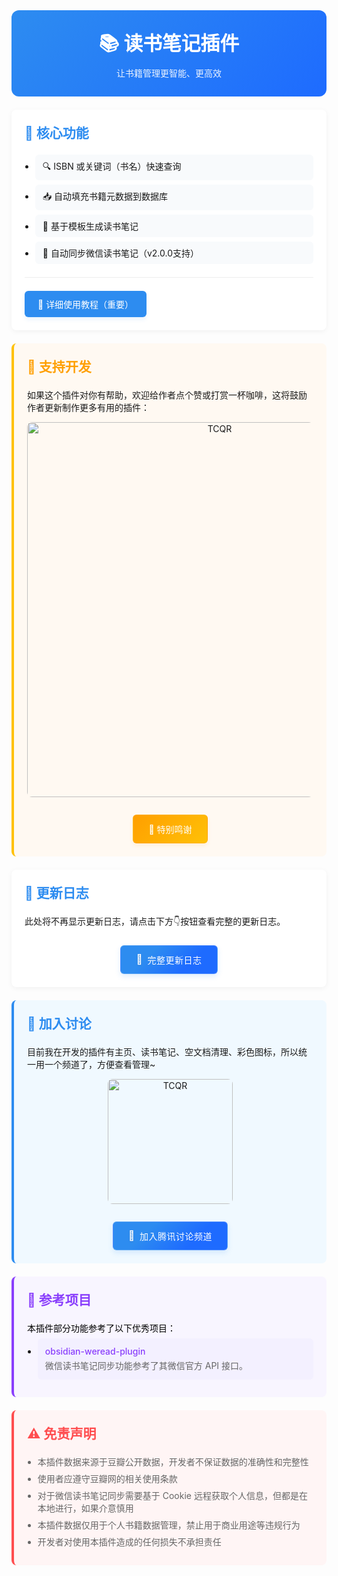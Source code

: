 <div class="sy__outline" style="max-width: 800px; margin: 0 auto;">
    <div style="text-align: center; padding: 2em; background: linear-gradient(135deg, #2d8cf0, #1e6bff); border-radius: 12px;">
        <h1 style="color: white; margin: 0; font-size: 2.2em;">📚 读书笔记插件</h1>
        <div style="color: rgba(255,255,255,0.9); margin-top: 0.5em;">让书籍管理更智能、更高效</div>
    </div>
    <div style="margin-top: 1.5em; padding: 1.5em; background: white; border-radius: 8px; box-shadow: 0 2px 8px rgba(0,0,0,0.05);">
        <h2 style="color: #2d8cf0; margin: 0 0 1em;">🚀 核心功能</h2>
        <ul style="margin: 0; padding-left: 1.2em;">
            <li style="margin: 0.5em 0; padding: 8px 12px; background: #f8fafc; border-radius: 6px;">🔍 ISBN 或关键词（书名）快速查询</li>
            <li style="margin: 0.5em 0; padding: 8px 12px; background: #f8fafc; border-radius: 6px;">📥 自动填充书籍元数据到数据库</li>
            <li style="margin: 0.5em 0; padding: 8px 12px; background: #f8fafc; border-radius: 6px;">📝 基于模板生成读书笔记</li>
            <li style="margin: 0.5em 0; padding: 8px 12px; background: #f8fafc; border-radius: 6px;">📗 自动同步微信读书笔记（v2.0.0支持）</li>
        </ul>
        <div style="margin: 1.5em 0; border-top: 1px solid #eee;"></div>
        <a href="https://ttl8ygt82u.feishu.cn/wiki/VZdjwDNxWi4j0jkdyxMcOg2VnFf?from=from_copylink" 
           style="display: inline-flex; 
                  align-items: center; 
                  padding: 10px 20px; 
                  background: #2d8cf0; 
                  color: white; 
                  border-radius: 6px; 
                  text-decoration: none;
                  transition: all 0.3s cubic-bezier(0.4, 0, 0.2, 1);
                  transform: translateY(0);
                  box-shadow: 0 4px 6px rgba(45,140,240,0.1);
                  border: 1px solid rgba(45,140,240,0.2);"
           onmouseover="this.style.transform='translateY(-2px)'; this.style.boxShadow='0 6px 12px rgba(45,140,240,0.2)'"
           onmouseout="this.style.transform='translateY(0)'; this.style.boxShadow='0 4px 6px rgba(45,140,240,0.1)'"
           onmousedown="this.style.transform='translateY(1px)'"
           onmouseup="this.style.transform='translateY(-2px)'">
            📖 详细使用教程（重要）
        </a>
    </div>
    <div style="margin: 1.5em 0; padding: 1.5em; background: #fff9f2; border-left: 4px solid #ffc107; border-radius: 8px;">
        <h2 style="color: #ff9f00; margin: 0 0 1em;">🌹 支持开发</h2>
        <p style="margin: 0.5em 0;">如果这个插件对你有帮助，欢迎给作者点个赞或打赏一杯咖啡，这将鼓励作者更新制作更多有用的插件：</p>
        <div style="margin: 1em 0; text-align: center;">
            <img src="https://glaube-ty.oss-cn-chengdu.aliyuncs.com/img/ReQR.png"
                 alt="TCQR"
                 style="width: 600px; border-radius: 8px; margin-bottom: 1em;">
        </div>
        <div style="text-align: center;">
            <a href="https://ttl8ygt82u.feishu.cn/wiki/VZdjwDNxWi4j0jkdyxMcOg2VnFf#share-AlWNdLXSPo4nonxhsUOcP7tYnnb" 
                style="display: inline-flex; 
                        align-items: center; 
                        padding: 12px 24px; 
                        background: linear-gradient(135deg, #ff9f00, #ffc107); 
                        color: white; 
                        border-radius: 6px; 
                        text-decoration: none;
                        transition: all 0.3s cubic-bezier(0.4, 0, 0.2, 1);
                        transform: translateY(0);
                        box-shadow: 0 4px 6px rgba(255,159,0,0.1);
                        border: 1px solid rgba(255,159,0,0.2);"
                onmouseover="this.style.transform='translateY(-2px)'; this.style.boxShadow='0 6px 12px rgba(255,159,0,0.2)'"
                onmouseout="this.style.transform='translateY(0)'; this.style.boxShadow='0 4px 6px rgba(255,159,0,0.1)'"
                onmousedown="this.style.transform='translateY(1px)'"
                onmouseup="this.style.transform='translateY(-2px)'">
                💖 特别鸣谢
            </a>
        </div>
    </div>
    <div style="margin: 1.5em 0; padding: 1.5em; background: white; border-radius: 8px; box-shadow: 0 2px 8px rgba(0,0,0,0.05);">
        <h2 style="color: #2d8cf0; margin: 0 0 1em;">📅 更新日志</h2>
        <p style="margin: 0.5em 0;">此处将不再显示更新日志，请点击下方👇按钮查看完整的更新日志。</p>
        <div style="text-align: center;">
        <a href="https://ttl8ygt82u.feishu.cn/wiki/KbpBw3NoCiCeyqkRb0iceTRtnKh" 
           style="display: inline-flex;
                  align-items: center;
                  padding: 12px 24px;
                  background: linear-gradient(135deg, #2d8cf0 30%, #1e6bff 70%);
                  color: white;
                  border-radius: 6px;
                  text-decoration: none;
                  transition: all 0.3s cubic-bezier(0.4, 0, 0.2, 1);
                  transform: translateY(0);
                  box-shadow: 0 4px 8px rgba(45,140,240,0.15);
                  border: 1px solid rgba(255,255,255,0.2);
                  margin-top: 1.2em;
                  gap: 8px;">
            <span style="font-size: 1.1em; filter: drop-shadow(0 1px 1px rgba(0,0,0,0.1));">📄</span>
            <span style="font-weight: 500; letter-spacing: 0.5px;">完整更新日志</span>
        </a>
        </div>
    </div>
    <div style="margin: 1.5em 0; padding: 1.5em; background: #f0f9ff; border-left: 4px solid #2d8cf0; border-radius: 8px;">
        <h2 style="color: #2d8cf0; margin: 0 0 1em;">💬 加入讨论</h2>
        <p style="margin: 0.5em 0;">目前我在开发的插件有主页、读书笔记、空文档清理、彩色图标，所以统一用一个频道了，方便查看管理~</p>
        <div style="margin: 1em 0; text-align: center;">
            <img src="https://glaube-ty.oss-cn-chengdu.aliyuncs.com/img/TCQR.jpg"
                 alt="TCQR"
                 style="width: 200px; border-radius: 8px; margin-bottom: 1em;">
        </div>
        <div style="text-align: center;">
            <a href="https://pd.qq.com/s/2ks4079x0"
                style="display: inline-flex;
                        align-items: center;
                        padding: 12px 24px;
                        background: linear-gradient(135deg, #2d8cf0 30%, #1e6bff 70%);
                        color: white;
                        border-radius: 6px;
                        text-decoration: none;
                        transition: all 0.3s cubic-bezier(0.4, 0, 0.2, 1);
                        transform: translateY(0);
                        box-shadow: 0 4px 8px rgba(45,140,240,0.15);
                        border: 1px solid rgba(255,255,255,0.2);
                        margin: 0 auto;
                        gap: 8px;"
                onmouseover="this.style.transform='translateY(-2px)'; this.style.boxShadow='0 6px 12px rgba(45,140,240,0.2)'"
                onmouseout="this.style.transform='translateY(0)'; this.style.boxShadow='0 4px 6px rgba(45,140,240,0.1)'"
                onmousedown="this.style.transform='translateY(1px)'"
                onmouseup="this.style.transform='translateY(-2px)'">
                <span style="font-size: 1.1em; filter: drop-shadow(0 1px 1px rgba(0,0,0,0.1));">👥</span>
                <span style="font-weight: 500; letter-spacing: 0.5px;">加入腾讯讨论频道</span>
            </a>
        </div>
    </div>
    <div style="margin: 1.5em 0; padding: 1.5em; background: #f8f5ff; border-left: 4px solid #8a3ffc; border-radius: 8px;">
        <h2 style="color: #8a3ffc; margin: 0 0 1em;">🔮 参考项目</h2>
        <p style="margin: 0.5em 0; color: black;">本插件部分功能参考了以下优秀项目：</p>
        <ul style="margin: 0; padding-left: 1.2em;">
            <li style="margin: 0.5em 0; padding: 12px; background: #f3f0ff; border-radius: 6px;">
                <a href="https://github.com/zhaohongxuan/obsidian-weread-plugin" 
                   style="color: #8a3ffc; 
                          text-decoration: none;
                          font-weight: 500;
                          display: block;
                          margin-bottom: 4px;"
                   onmouseover="this.style.textDecoration='underline'"
                   onmouseout="this.style.textDecoration='none'">
                    obsidian-weread-plugin
                </a>
                <span style="color: #666; display: block; line-height: 1.5;">
                    微信读书笔记同步功能参考了其微信官方 API 接口。
                </span>
            </li>
        </ul>
    </div>
    <div style="margin: 1.5em 0; padding: 1.5em; background: #fff5f5; border-left: 4px solid #ff4d4f; border-radius: 8px;">
        <h2 style="color: #ff4d4f; margin: 0 0 1em;">⚠️ 免责声明</h2>
        <ul style="margin: 0.5em 0; padding-left: 1.2em; color: #666;">
            <li style="margin: 0.5em 0;">本插件数据来源于豆瓣公开数据，开发者不保证数据的准确性和完整性</li>
            <li style="margin: 0.5em 0;">使用者应遵守豆瓣网的相关使用条款</li>
            <li style="margin: 0.5em 0;">对于微信读书笔记同步需要基于 Cookie 远程获取个人信息，但都是在本地进行，如果介意慎用</li>
            <li style="margin: 0.5em 0;">本插件数据仅用于个人书籍数据管理，禁止用于商业用途等违规行为</li>
            <li style="margin: 0.5em 0;">开发者对使用本插件造成的任何损失不承担责任</li>
        </ul>
    </div>
</div>